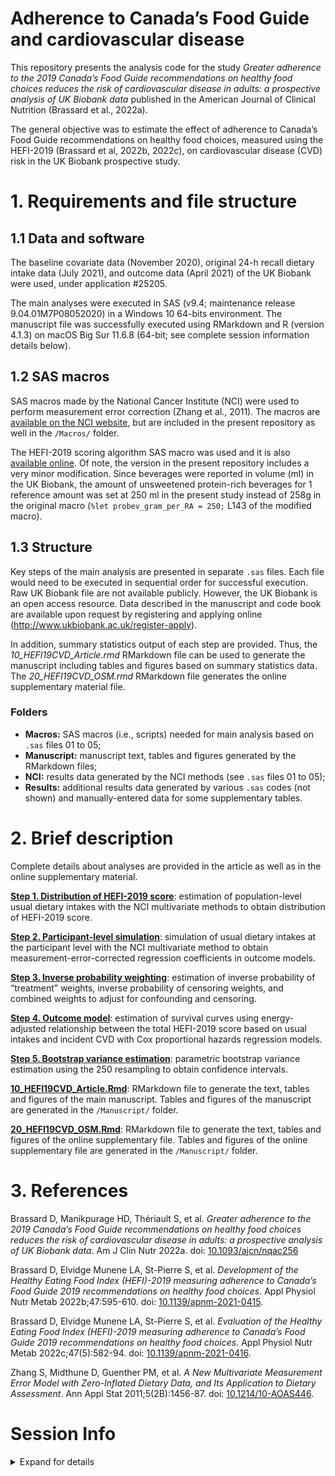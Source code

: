 Adherence to Canada’s Food Guide and cardiovascular disease
================

This repository presents the analysis code for the study *Greater
adherence to the 2019 Canada’s Food Guide recommendations on healthy
food choices reduces the risk of cardiovascular disease in adults: a
prospective analysis of UK Biobank data* published in the American
Journal of Clinical Nutrition (Brassard et al., 2022a).

The general objective was to estimate the effect of adherence to
Canada’s Food Guide recommendations on healthy food choices, measured
using the HEFI-2019 (Brassard et al, 2022b, 2022c), on cardiovascular
disease (CVD) risk in the UK Biobank prospective study.

# 1. Requirements and file structure

## 1.1 Data and software

The baseline covariate data (November 2020), original 24-h recall
dietary intake data (July 2021), and outcome data (April 2021) of the UK
Biobank were used, under application \#25205.

The main analyses were executed in SAS (v9.4; maintenance release
9.04.01M7P08052020) in a Windows 10 64-bits environment. The manuscript
file was successfully executed using RMarkdown and R (version 4.1.3) on
macOS Big Sur 11.6.8 (64-bit; see complete session information details
below).

## 1.2 SAS macros

SAS macros made by the National Cancer Institute (NCI) were used to
perform measurement error correction (Zhang et al., 2011). The macros
are [available on the NCI
website](https://prevention.cancer.gov/research-groups/biometry/measurement-error-impact/software-measurement-error/several-regularly-consumed-or-0),
but are included in the present repository as well in the `/Macros/`
folder.

The HEFI-2019 scoring algorithm SAS macro was used and it is also
[available online](https://github.com/didierbrassard/hefi2019). Of note,
the version in the present repository includes a very minor
modification. Since beverages were reported in volume (ml) in the UK
Biobank, the amount of unsweetened protein-rich beverages for 1
reference amount was set at 250 ml in the present study instead of 258g
in the original macro (`%let probev_gram_per_RA = 250;` L143 of the
modified macro).

## 1.3 Structure

Key steps of the main analysis are presented in separate `.sas` files.
Each file would need to be executed in sequential order for successful
execution. Raw UK Biobank file are not available publicly. However, the
UK Biobank is an open access resource. Data described in the manuscript
and code book are available upon request by registering and applying
online (<http://www.ukbiobank.ac.uk/register-apply>).

In addition, summary statistics output of each step are provided. Thus,
the *10_HEFI19CVD_Article.rmd* RMarkdown file can be used to generate
the manuscript including tables and figures based on summary statistics
data. The *20_HEFI19CVD_OSM.rmd* RMarkdown file generates the online
supplementary material file.

### Folders

-   **Macros:** SAS macros (i.e., scripts) needed for main analysis
    based on `.sas` files 01 to 05;
-   **Manuscript:** manuscript text, tables and figures generated by the
    RMarkdown files;
-   **NCI:** results data generated by the NCI methods (see `.sas` files
    01 to 05);
-   **Results:** additional results data generated by various `.sas`
    codes (not shown) and manually-entered data for some supplementary
    tables.

# 2. Brief description

Complete details about analyses are provided in the article as well as
in the online supplementary material.

**[Step 1. Distribution of HEFI-2019
score](01_HEFI19CVD_Usual_intake_distribution.sas)**: estimation of
population-level usual dietary intakes with the NCI multivariate methods
to obtain distribution of HEFI-2019 score.

**[Step 2. Participant-level
simulation](02_HEFI19CVD_Usual_intake_simulation.sas)**: simulation of
usual dietary intakes at the participant level with the NCI multivariate
method to obtain measurement-error-corrected regression coefficients in
outcome models.

**[Step 3. Inverse probability
weighting](03_HEFI19CVD_Inverse_probability_weighting.sas)**: estimation
of inverse probability of “treatment” weights, inverse probability of
censoring weights, and combined weights to adjust for confounding and
censoring.

**[Step 4. Outcome model](04_HEFI19CVD_Outcome_model.sas)**: estimation
of survival curves using energy-adjusted relationship between the total
HEFI-2019 score based on usual intakes and incident CVD with Cox
proportional hazards regression models.

**[Step 5. Bootstrap variance
estimation](05_HEFI19CVD_Bootstrap_variance.sas)**: parametric bootstrap
variance estimation using the 250 resampling to obtain confidence
intervals.

**[10_HEFI19CVD_Article.Rmd](10_HEFI19CVD_Article.Rmd)**: RMarkdown file
to generate the text, tables and figures of the main manuscript. Tables
and figures of the manuscript are generated in the `/Manuscript/`
folder.

**[20_HEFI19CVD_OSM.Rmd](20_HEFI19CVD_OSM.Rmd)**: RMarkdown file to
generate the text, tables and figures of the online supplementary file.
Tables and figures of the online supplementary file are generated in the
`/Manuscript/` folder.

# 3. References

Brassard D, Manikpurage HD, Thériault S, et al. *Greater adherence to
the 2019 Canada’s Food Guide recommendations on healthy food choices
reduces the risk of cardiovascular disease in adults: a prospective
analysis of UK Biobank data*. Am J Clin Nutr 2022a. doi:
[10.1093/ajcn/nqac256](https://doi.org/10.1093/ajcn/nqac256)

Brassard D, Elvidge Munene LA, St-Pierre S, et al. *Development of the
Healthy Eating Food Index (HEFI)-2019 measuring adherence to Canada’s
Food Guide 2019 recommendations on healthy food choices*. Appl Physiol
Nutr Metab 2022b;47:595-610. doi:
[10.1139/apnm-2021-0415](https://doi.org/10.1139/apnm-2021-0415).

Brassard D, Elvidge Munene LA, St-Pierre S, et al. *Evaluation of the
Healthy Eating Food Index (HEFI)-2019 measuring adherence to Canada’s
Food Guide 2019 recommendations on healthy food choices*. Appl Physiol
Nutr Metab 2022c;47(5):582-94. doi:
[10.1139/apnm-2021-0416](https://doi.org/10.1139/apnm-2021-0416).

Zhang S, Midthune D, Guenther PM, et al. *A New Multivariate Measurement
Error Model with Zero-Inflated Dietary Data, and Its Application to
Dietary Assessment*. Ann Appl Stat 2011;5(2B):1456-87. doi:
[10.1214/10-AOAS446](https://doi.org/10.1214/10-AOAS446).

# Session Info

<details>
<summary>
Expand for details
</summary>

    ## [1] "2022-09-19 10:54:22 EDT"

    ## R version 4.1.3 (2022-03-10)
    ## Platform: x86_64-apple-darwin17.0 (64-bit)
    ## Running under: macOS Big Sur/Monterey 10.16
    ## 
    ## Matrix products: default
    ## BLAS:   /Library/Frameworks/R.framework/Versions/4.1/Resources/lib/libRblas.0.dylib
    ## LAPACK: /Library/Frameworks/R.framework/Versions/4.1/Resources/lib/libRlapack.dylib
    ## 
    ## locale:
    ## [1] en_CA.UTF-8/en_CA.UTF-8/en_CA.UTF-8/C/en_CA.UTF-8/en_CA.UTF-8
    ## 
    ## attached base packages:
    ## [1] stats     graphics  grDevices utils     datasets  methods   base     
    ## 
    ## loaded via a namespace (and not attached):
    ##  [1] compiler_4.1.3  magrittr_2.0.3  fastmap_1.1.0   cli_3.3.0      
    ##  [5] tools_4.1.3     htmltools_0.5.3 rstudioapi_0.14 yaml_2.3.5     
    ##  [9] stringi_1.7.8   rmarkdown_2.16  knitr_1.40      stringr_1.4.1  
    ## [13] xfun_0.32       digest_0.6.29   rlang_1.0.4     evaluate_0.16

</details>
